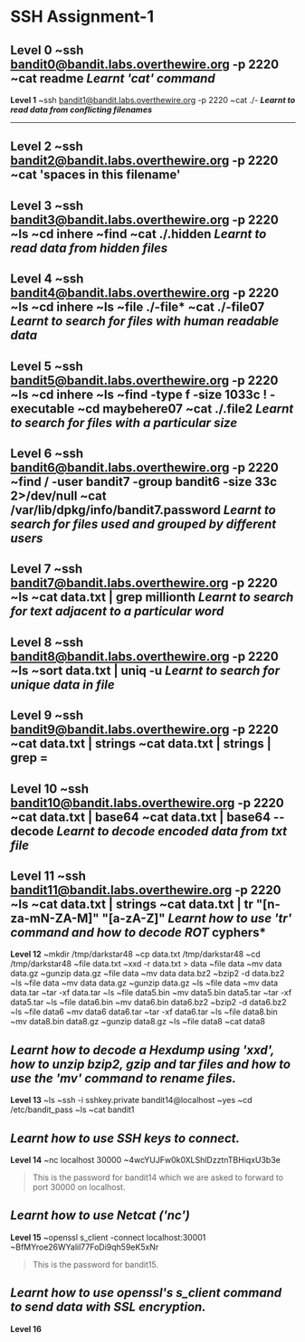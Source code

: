 # SSH Assignment-1
**Level 0**
~ssh bandit0@bandit.labs.overthewire.org -p 2220
~cat readme
***Learnt 'cat' command***
-------------------------
**Level 1**
~ssh bandit1@bandit.labs.overthewire.org -p 2220
~cat ./-
***Learnt to read data from conflicting filenames***

--------------------
**Level 2**
~ssh bandit2@bandit.labs.overthewire.org -p 2220
~cat 'spaces in this filename'
---------------------
**Level 3**
~ssh bandit3@bandit.labs.overthewire.org -p 2220
~ls
~cd inhere
~find
~cat ./.hidden
***Learnt to read data from hidden files***
------------------
**Level 4**
~ssh bandit4@bandit.labs.overthewire.org -p 2220
~ls
~cd inhere
~ls
~file ./-file*
~cat ./-file07
***Learnt to search for files with human readable data***
-----------------
**Level 5**
~ssh bandit5@bandit.labs.overthewire.org -p 2220
~ls
~cd inhere
~ls
~find -type f -size 1033c ! -executable
~cd maybehere07
~cat ./.file2
***Learnt to search for files with a particular size***
------------------
**Level 6**
~ssh bandit6@bandit.labs.overthewire.org -p 2220
~find / -user bandit7 -group bandit6 -size 33c 2>/dev/null
~cat /var/lib/dpkg/info/bandit7.password
***Learnt to search for files used and grouped by different users***
-------------------
**Level 7**
~ssh bandit7@bandit.labs.overthewire.org -p 2220
~ls
~cat data.txt | grep millionth
***Learnt to search for text adjacent to a particular word***
---------------
**Level 8**
~ssh bandit8@bandit.labs.overthewire.org -p 2220
~ls
~sort data.txt | uniq -u
***Learnt to search for unique data in file***
--------------
**Level 9**
~ssh bandit9@bandit.labs.overthewire.org -p 2220
~cat data.txt | strings
~cat data.txt | strings | grep =
---------
**Level 10**
~ssh bandit10@bandit.labs.overthewire.org -p 2220
~cat data.txt | base64
~cat data.txt | base64 --decode
***Learnt to decode encoded data from txt file***
------
**Level 11**
~ssh bandit11@bandit.labs.overthewire.org -p 2220
~ls
~cat data.txt | strings
~cat data.txt | tr "[n-za-mN-ZA-M]" "[a-zA-Z]"
***Learnt how to use 'tr' command and how to decode ROT* cyphers***
------------
**Level 12**
~mkdir /tmp/darkstar48
~cp data.txt /tmp/darkstar48
~cd /tmp/darkstar48
~file data.txt
~xxd -r data.txt > data
~file data
~mv data data.gz
~gunzip data.gz
~file data
~mv data data.bz2
~bzip2 -d data.bz2
~ls
~file data
~mv data data.gz
~gunzip data.gz
~ls
~file data
~mv data data.tar
~tar -xf data.tar
~ls
~file data5.bin
~mv data5.bin data5.tar
~tar -xf data5.tar
~ls
~file data6.bin
~mv data6.bin data6.bz2
~bzip2 -d data6.bz2
~ls
~file data6
~mv data6 data6.tar
~tar -xf data6.tar
~ls
~file data8.bin
~mv data8.bin data8.gz
~gunzip data8.gz
~ls
~file data8
~cat data8

***Learnt how to decode a Hexdump using 'xxd', how to unzip bzip2, gzip and tar files and how to use the 'mv' command to rename files.***
----------
**Level 13**
~ls
~ssh -i sshkey.private bandit14@localhost
~yes
~cd /etc/bandit_pass
~ls
~cat bandit1

***Learnt how to use SSH keys to connect.***
-------------------
**Level 14**
~nc localhost 30000
~4wcYUJFw0k0XLShlDzztnTBHiqxU3b3e
>This is the password for bandit14 which we are asked to forward to port 30000 on localhost.

***Learnt how to use Netcat ('nc')***
----------------------
**Level 15**
~openssl s_client -connect localhost:30001
~BfMYroe26WYalil77FoDi9qh59eK5xNr
>This is the password for bandit15.

***Learnt how to use openssl's s_client command to send data with SSL encryption.***
-----------------
**Level 16**
